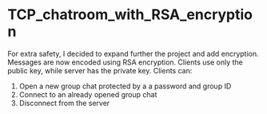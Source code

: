 # TCP_chatroom_with_RSA_encryption
For extra safety, I decided to expand further the project and add encryption. Messages are now encoded using RSA encryption. Clients use only the public key, while server has the private key.
Clients can:
1) Open a new group chat protected by a a password and group ID
2) Connect to an already opened group chat
3) Disconnect from the server
